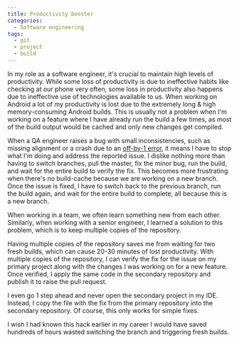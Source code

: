 ```yaml
---
title: Productivity booster
categories:
  - Software engineering
tags:
  - git
  - project
  - build
---
```


In my role as a software engineer, it's crucial to maintain high levels of productivity. While some loss of productivity is due to ineffective habits like checking at our phone very often, some loss in productivity also happens due to ineffective use of technologies available to us. When working on Android a lot of my productivity is lost due to the extremely long & high memory-consuming Android builds. This is usually not a problem when I'm working on a feature where I have already run the build a few times, as most of the build output would be cached and only new changes get compiled. 

When a QA engineer raises a bug with small inconsistencies, such as missing alignment or a crash due to an [off-by-1 error](https://en.wikipedia.org/wiki/Off-by-one_error), it means I have to stop what I'm doing and address the reported issue. I dislike nothing more than having to switch branches, pull the master, fix the minor bug, run the build, and wait for the entire build to verify the fix. This becomes more frustrating when there's no build-cache because we are working on a new branch. Once the issue is fixed, I have to switch back to the previous branch, run the build again, and wait for the entire build to complete, all because this is a new branch.

When working in a team, we often learn something new from each other. Similarly, when working with a senior engineer, I learned a solution to this problem, which is to keep multiple copies of the repository.

Having multiple copies of the repository saves me from waiting for two fresh builds, which can cause 20-30 minutes of lost productivity. With multiple copies of the repository, I can verify the fix for the issue on my primary project along with the changes I was working on for a new feature. Once verified, I apply the same code in the secondary repository and publish it to raise the pull request.

I even go 1 step ahead and never open the secondary project in my IDE. Instead, I copy the file with the fix from the primary repository into the secondary repository. Of course, this only works for simple fixes.

I wish I had known this hack earlier in my career I would have saved hundreds of hours wasted switching the branch and triggering fresh builds.